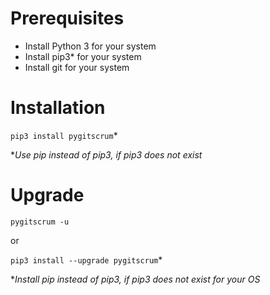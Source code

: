 # Prerequisites

- Install Python 3 for your system
- Install pip3* for your system
- Install git for your system

# Installation

``pip3 install pygitscrum``*

*_Use pip instead of pip3, if pip3 does not exist_

# Upgrade

``pygitscrum -u``

or

``pip3 install --upgrade pygitscrum``*


*_Install pip instead of pip3, if pip3 does not exist for your OS_
